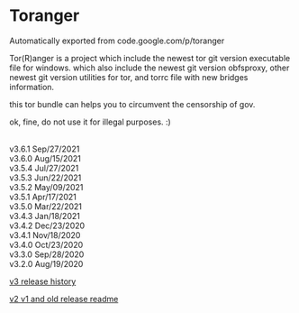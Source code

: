 # Toranger
Automatically exported from code.google.com/p/toranger

Tor(R)anger is a project which include the newest tor git version executable file for windows. which also include the newest git version obfsproxy, other newest git version utilities for tor, and torrc file with new bridges information.

this tor bundle can helps you to circumvent the censorship of gov.

ok, fine, do not use it for illegal purposes. :)

<br>
v3.6.1      Sep/27/2021<br>
v3.6.0      Aug/15/2021<br>
v3.5.4      Jul/27/2021<br>
v3.5.3      Jun/22/2021<br>
v3.5.2      May/09/2021<br>
v3.5.1      Apr/17/2021<br>
v3.5.0      Mar/22/2021<br>
v3.4.3      Jan/18/2021<br>
v3.4.2      Dec/23/2020<br>
v3.4.1      Nov/18/2020<br>
v3.4.0      Oct/23/2020<br>
v3.3.0      Sep/28/2020<br>
v3.2.0      Aug/19/2020<br>

[v3 release history](https://github.com/DarkSpyCyber/toranger/blob/master/v3/README.md)

[v2 v1 and old release readme](https://github.com/DarkSpyCyber/toranger/blob/master/old_releases/README.md)
